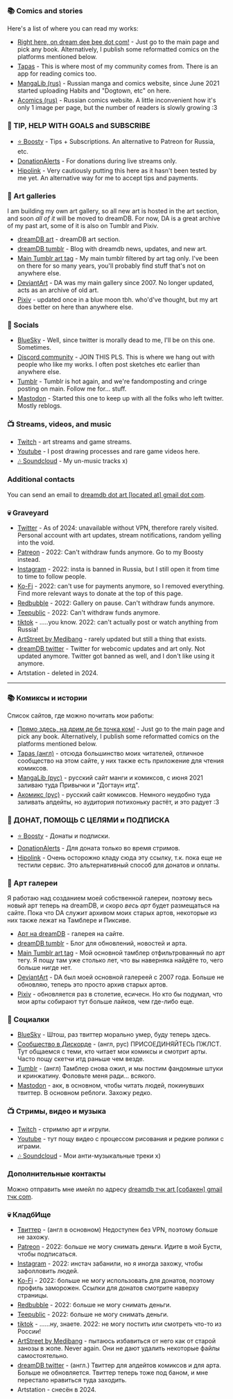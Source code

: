 ### 📚 Comics and stories
Here's a list of where you can read my works:<style>.textblock{font-weight:600;line-height:1.2em}li{margin:5px auto;}</style>
* [Right here, on dream dee bee dot com!](https://dreamdb.com) - Just go to the main page and pick any book. Alternatively, I publish some reformatted comics on the platforms mentioned below.
* [Tapas](https://tapas.io/doittkarl/series) - This is where most of my community comes from. There is an app for reading comics too.
* [MangaLib (rus)](https://mangalib.me/people/doittkarl) - Russian manga and comics website, since June 2021 started uploading Habits and "Dogtown, etc" on here.
* [Acomics (rus)](https://acomics.ru/-doittkarl) - Russian comics website. A little inconvenient how it's only 1 image per page, but the number of readers is slowly growing :3

### 💜 TIP, HELP WITH GOALS and SUBSCRIBE
* [⭐ Boosty](https://boosty.to/doittkarl) - Tips + Subscriptions. An alternative to Patreon for Russia, etc.
* [DonationAlerts](https://www.donationalerts.com/r/doittkarl) - For donations during live streams only.
* [Hipolink](https://hipolink.me/doittkarl) - Very cautiously putting this here as it hasn't been tested by me yet. An alternative way for me to accept tips and payments.

### 🎨 Art galleries
I am building my own art gallery, so all new art is hosted in the art section, and soon _all of it_ will be moved to dreamDB. For now, DA is a great archive of my past art, some of it is also on Tumblr and Pixiv.
* [dreamDB art](https://dreamdb.com/art) - dreamDB art section.
* [dreamDB tumblr](https://dreamdb.tumblr.com) - Blog with dreamdb news, updates, and new art.
* [Main Tumblr art tag](https://ajcrwl.tumblr.com/tagged/art) - My main tumblr filtered by art tag only. I've been on there for so many years, you'll probably find stuff that's not on anywhere else.
* [DeviantArt](https://www.deviantart.com/doittkarl) - DA was my main gallery since 2007. No longer updated, acts as an archive of old art.
* [Pixiv](https://www.pixiv.net/users/2658984) - updated once in a blue moon tbh. who'd've thought, but my art does better on here than anywhere else.

### 📢 Socials
* [BlueSky](https://bsky.app/profile/ajcrwl.bsky.social) - Well, since twitter is morally dead to me, I'll be on this one. Sometimes.
* [Discord community](https://discord.gg/8pxhMUp) - JOIN THIS PLS. This is where we hang out with people who like my works. I often post sketches etc earlier than anywhere else.
* [Tumblr](https://ajcrwl.tumblr.com) - Tumblr is hot again, and we're fandomposting and cringe posting on main. Follow me for... stuff.
* [Mastodon](https://mastodon.online/@ajcrwl) - Started this one to keep up with all the folks who left twitter. Mostly reblogs.

### 📺 Streams, videos, and music
* [Twitch](https://www.twitch.tv/dotkrl) - art streams and game streams.
* [Youtube](https://www.youtube.com/channel/UCTSEPNVHRW42HQsQKbBOapQ/) - I post drawing processes and rare game videos here.
* [🎶 Soundcloud](https://soundcloud.com/ajcrwl) - My un-music tracks x)

### Additional contacts
You can send an email to <u>dreamdb dot art [located at] gmail dot com</u>.

### 💀 Graveyard
* [Twitter](https://twitter.com/ajcrwl) - As of 2024: unavailable without VPN, therefore rarely visited. Personal account with art updates, stream notifications, random yelling into the void.
* [Patreon](https://patreon.com/doittkarl) - 2022: Can't withdraw funds anymore. Go to my Boosty instead.
* [Instagram](https://www.instagram.com/doittkarl) - 2022: insta is banned in Russia, but I still open it from time to time to follow people.
* [Ko-Fi](https://ko-fi.com/A5278BR) - 2022: can't use for payments anymore, so I removed everything. Find more relevant ways to donate at the top of this page.
* [Redbubble](https://www.redbubble.com/people/ajcrwl/shop) - 2022: Gallery on pause. Can't withdraw funds anymore.
* [Teepublic](https://www.teepublic.com/user/ajcrwl) - 2022: Can't withdraw funds anymore.
* [tiktok](https://www.tiktok.com/@doittkarl) - .....you know. 2022: can't actually post or watch anything from Russia!
* [ArtStreet by Medibang](https://medibang.com/author/453883/) - rarely updated but still a thing that exists.
* [dreamDB twitter](https://twitter.com/dreamdbmirror) - Twitter for webcomic updates and art only. Not updated anymore. Twitter got banned as well, and I don't like using it anymore.
* Artstation - deleted in 2024.

---

### 📚 Комиксы и истории
Список сайтов, где можно почитать мои работы:<style>.textblock{font-weight:600;line-height:1.2em}li{margin:5px auto;}</style>
* [Прямо здесь, на дрим де бе точка ком!](https://dreamdb.com) - Just go to the main page and pick any book. Alternatively, I publish some reformatted comics on the platforms mentioned below.
* [Tapas (англ)](https://tapas.io/doittkarl/series) - отсюда большинство моих читателей, отличное сообщество на этом сайте, у них также есть приложение для чтения комиксов.
* [MangaLib (рус)](https://mangalib.me/people/doittkarl) - русский сайт манги и комиксов, с июня 2021 заливаю туда Привычки и "Догтаун итд".
* [Акомикс (рус)](https://acomics.ru/-doittkarl) - русский сайт комиксов. Немного неудобно туда заливать апдейты, но аудитория потихоньку растёт, и это радует :3

### 💜 ДОНАТ, ПОМОЩЬ С ЦЕЛЯМИ и ПОДПИСКА
* [⭐ Boosty](https://boosty.to/doittkarl) - Донаты и подписки.
* [DonationAlerts](https://www.donationalerts.com/r/doittkarl) - Для доната только во время стримов.
* [Hipolink](https://hipolink.me/doittkarl) - Очень осторожно кладу сюда эту ссылку, т.к. пока еще не тестили сервис. Это альтернативный способ для донатов и оплаты.

### 🎨 Арт галереи
Я работаю над созданием моей собственной галереи, поэтому весь новый арт теперь на dreamDB, и скоро _весь арт_ будет размещаться на сайте. Пока что DA служит архивом моих старых артов, некоторые из них также лежат на Тамблере и Пиксиве.
* [Арт на dreamDB](https://dreamdb.com/art) - галерея на сайте.
* [dreamDB tumblr](https://dreamdb.tumblr.com) - Блог для обновлений, новостей и арта.
* [Main Tumblr art tag](https://ajcrwl.tumblr.com/tagged/art) - Мой основной тамблер отфильтрованный по арт тегу. Я пощу там уже столько лет, что вы наверняка найдёте то, чего больше нигде нет.
* [DeviantArt](https://www.deviantart.com/doittkarl) - DA был моей основной галереей с 2007 года. Больше не обновляю, теперь это просто архив старых артов.
* [Pixiv](https://www.pixiv.net/users/2658984) - обновляется раз в столетие, есичесн. Но кто бы подумал, что мои арты собирают тут больше лайков, чем где-либо еще.

### 📢 Социалки
* [BlueSky](https://bsky.app/profile/ajcrwl.bsky.social) - Штош, раз твиттер морально умер, буду теперь здесь.
* [Сообщество в Дискорде](https://discord.gg/8pxhMUp) - (англ, рус) ПРИСОЕДИНЯЙТЕСЬ ПЖЛСТ. Тут общаемся с теми, кто читает мои комиксы и смотрит арты. Часто пощу скетчи итд раньше чем везде.
* [Tumblr](https://ajcrwl.tumblr.com) - (англ) Тамблер снова ожил, и мы постим фандомные штуки и кринжатину. Фоловьте меня ради... всякого.
* [Mastodon](https://mastodon.online/@ajcrwl) - акк, в основном, чтобы читать людей, покинувших твиттер. В основном реблоги. Захожу редко.

### 📺 Стримы, видео и музыка
* [Twitch](https://www.twitch.tv/dotkrl) - стримлю арт и игрули.
* [Youtube](https://www.youtube.com/channel/UCTSEPNVHRW42HQsQKbBOapQ/) - тут пощу видео с процессом рисования и редкие ролики с играми.
* [🎶 Soundcloud](https://soundcloud.com/ajcrwl) - Мои анти-музыкальные треки х)

### Дополнительные контакты
Можно отправить мне имейл по адресу <u>dreamdb тчк art [собакен] gmail тчк com</u>.

### 💀 КладбИще
* [Твиттер](https://twitter.com/ajcrwl) - (англ в основном) Недоступен без VPN, поэтому больше не захожу.
* [Patreon](https://patreon.com/doittkarl) - 2022: больше не могу снимать деньги. Идите в мой Бусти, чтобы подписаться.
* [Instagram](https://www.instagram.com/doittkarl) - 2022: инстач забанили, но я иногда захожу, чтобы зафолловить людей.
* [Ko-Fi](https://ko-fi.com/A5278BR) - 2022: больше не могу использовать для донатов, поэтому профиль заморожен. Ссылки для донатов смотрите наверху страницы.
* [Redbubble](https://www.redbubble.com/people/ajcrwl/shop) - 2022: больше не могу снимать деньги.
* [Teepublic](https://www.teepublic.com/user/ajcrwl) - 2022: больше не могу снимать деньги.
* [tiktok](https://www.tiktok.com/@doittkarl) - ......ну, знаете. 2022: не могу постить или смотреть что-то из России!
* [ArtStreet by Medibang](https://medibang.com/author/453883/) - пытаюсь избавиться от него как от старой занозы в жопе. Never again. Они не дают удалить некоторые файлы самостоятельно.
* [dreamDB twitter](https://twitter.com/dreamdbmirror) - (англ.) Твиттер для апдейтов комиксов и для арта. Больше не обновляется. Твиттер теперь тоже под баном, и мне перестало нравиться туда заходить.
* Artstation - снесён в 2024.